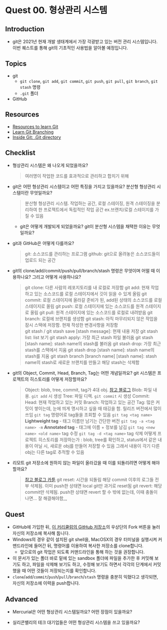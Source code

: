 # Quest 00. 형상관리 시스템

## Introduction
* git은 2021년 현재 개발 생태계에서 가장 각광받고 있는 버전 관리 시스템입니다. 이번 퀘스트를 통해 git의 기초적인 사용법을 알아볼 예정입니다.

## Topics
* git
  * `git clone`, `git add`, `git commit`, `git push`, `git pull`, `git branch`, `git stash` 명령
  * `.git` 폴더
* GitHub

## Resources
* [Resources to learn Git](https://try.github.io)
* [Learn Git Branching](https://learngitbranching.js.org/?locale=ko)
* [Inside Git: .Git directory](https://githowto.com/git_internals_git_directory)

## Checklist
* 형상관리 시스템은 왜 나오게 되었을까요? 
  > 여러명이 작업한 코드를 효과적으로 관리하고 합치기 위해
* git은 어떤 형상관리 시스템이고 어떤 특징을 가지고 있을까요? 분산형 형상관리 시스템이란 무엇일까요?
  > 분산형 형상관리 시스템. 
  > 작업하는 공간, 로컬 스테이징, 원격 스테이징을 분리하여 한 프로젝트에서 독립적인 작업 공간 ex.브랜치/로컬 스테이지를 가질 수 있음 
  * git은 어떻게 개발되게 되었을까요? git이 분산형 시스템을 채택한 이유는 무엇일까요?
    >  
* git과 GitHub은 어떻게 다를까요?
  > git: 소스코드를 관리하는 프로그램
  > github: git으로 올려놓은 소스코드들이 업로드 되는 공간
* git의 clone/add/commit/push/pull/branch/stash 명령은 무엇이며 어떨 때 이용하나요? 그리고 어떻게 사용하나요?
  > git clone: 다른 사람의 레포지토리를 내 로컬로 저장함
  > git add: 현재 작업하고 있는 소스코드를 로컬 스테이지에서 깃이 읽을 수 있게 올림
  > git commit: 로컬 스테이지에 올라갈 준비가 된, add된 상태의 소스코드를 로컬스테이지로 올림
  > git push: 로컬 스테이지에 있는 소스코드를 원격 스테이지로 올림
  > git pull: 원격 스테이지에 있는 소스코드를 로컬로 내려받음
  > git branch: 로컬에 브랜치를 생성함
  > git stash: 아직 마무리되지 않은 작업을 잠시 스택에 저장함. 현재 작성한 변경사항을 저장함  
    > git stash / git stash save [stash message]: 현재 내용 저장
    > git stash list: list 보기
    > git stash apply: 가장 최근 stash 파일 불러옴
    > git stash [stash name]:  stash name의 stash를 불러옴 
    > git stash drop: 가장 최근 stash를 스택에서 지움
    > git stash drop [stash name]: stash name의 stash를 지움
    > git stash branch [branch name] [stash name]: stash name의 stash로 새로운 브랜치를 만들고 해당 stash는 삭제함 
* git의 Object, Commit, Head, Branch, Tag는 어떤 개념일까요? git 시스템은 프로젝트의 히스토리를 어떻게 저장할까요?
  > Object: blob, tree, commit, tag가 4대 obj. [참고 블로그](https://sjh836.tistory.com/37)
    > Blob:  파일 내용. `git add` 시 생성
    > Tree: 파일 디렉. `git commit` 시 생성 
  > Commit: 
  > Head: 현재 작업하고 있는 커밋
  > Branch: 작업하고 있는 공간
  > Tag: 많은 커밋이 쌓이는데, 눈에 띄게 명시하고 싶을 때 태깅을 함. 릴리즈 버전에서 많이 쓰임 
    > `git tag` 명령어로 tag들을 조회할 수 있음
    > `git tag <tag name>` **Lightweight tag** - 태그 이름만 남기는 간단한 버전
    > `git tag -a <tag name> -m` **Annotated tag** - 태그에 이름 + 정보를 남김
    > `git tag <new name> <old name>` tag 수정
    > `git tag -d <tag name>` tag 삭제
  > 어떻게 프로젝트 히스토리를 저장하는가 : blob, tree를 확인하고, status에서 같은 내용이 아닐 시, 새로운 obj를 만들어 저장할 수 있음 그래서 내용이 각기 다른 obj는 다른 tag로 추적할 수 있음
* 리모트 git 저장소에 원하지 않는 파일이 올라갔을 때 이를 되돌리려면 어떻게 해야 할까요?
  > [참고 블로그 카툰](http://www.devpools.kr/2017/01/31/%EA%B0%9C%EB%B0%9C%EB%B0%94%EB%B3%B4%EB%93%A4-1%ED%99%94-git-back-to-the-future/)
  > git reset: 시간을 되돌림 해당 commit 이후의 로그들 전부 삭제됨. 이미 push한 상태면 local git만 과거로 reset됨
  > git revert: 해당 commit만 삭제됨. push한 상태면 revert 할 수 밖에 없는데, 이때 충돌이 나면... 잘 해결해야함,,,

## Quest
* GitHub에 가입한 뒤, [이 커리큘럼의 GitHub 저장소](https://github.com/KnowRe-Dev/WebDevCurriculum)의 우상단의 Fork 버튼을 눌러 자신의 저장소에 복사해 둡니다.
* Windows의 경우 같이 설치된 git shell을, MacOSX의 경우 터미널을 실행시켜 커맨드라인에 들어간 뒤, 명령어를 이용하여 복사한 저장소를 clone합니다.
  * 앞으로의 git 작업은 되도록 커맨드라인을 통해 하는 것을 권장합니다.
* 이 문서가 있는 폴더 바로 밑에 있는 sandbox 폴더에 파일을 추가한 후 커밋해 보기도 하고, 파일을 삭제해 보기도 하고, 수정해 보기도 하면서 각각의 단계에서 커밋했을 때 어떤 것들이 저장되는지를 확인합니다.
* `clone`/`add`/`commit`/`push`/`pull`/`branch`/`stash` 명령을 충분히 익혔다고 생각되면, 자신의 저장소에 이력을 push합니다.

## Advanced
* Mercurial은 어떤 형상관리 시스템일까요? 어떤 장점이 있을까요?

* 실리콘밸리의 테크 대기업들은 어떤 형상관리 시스템을 쓰고 있을까요?
